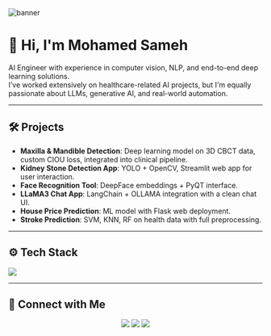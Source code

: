 <img src="https://i.imgur.com/xWObEjC.png" alt="banner"/>

# 👋 Hi, I'm Mohamed Sameh

AI Engineer with experience in computer vision, NLP, and end-to-end deep learning solutions.  
I’ve worked extensively on healthcare-related AI projects, but I'm equally passionate about LLMs, generative AI, and real-world automation.

---

## 🛠️ Projects
- **Maxilla & Mandible Detection**: Deep learning model on 3D CBCT data, custom CIOU loss, integrated into clinical pipeline.
- **Kidney Stone Detection App**: YOLO + OpenCV, Streamlit web app for user interaction.
- **Face Recognition Tool**: DeepFace embeddings + PyQT interface.
- **LLaMA3 Chat App**: LangChain + OLLAMA integration with a clean chat UI.
- **House Price Prediction**: ML model with Flask web deployment.
- **Stroke Prediction**: SVM, KNN, RF on health data with full preprocessing.

---

## ⚙️ Tech Stack
<p>
  <img src="https://skillicons.dev/icons?i=python,pytorch,tensorflow,opencv,flask,docker,git,arduino,ai" />
</p>

---

## 📩 Connect with Me
<p align="center">
  <a href="mailto:mohamedsamehmohamedzaki@gmail.com"><img src="https://img.shields.io/badge/gmail-%23F05033.svg?style=for-the-badge&logo=gmail&logoColor=white"/></a>  
  <a href="https://www.facebook.com/mohamed.sameh.12.9.2000"><img src="https://img.shields.io/badge/Facebook-%231877F2.svg?style=for-the-badge&logo=Facebook&logoColor=white"/></a>
  <a href="https://www.linkedin.com/in/mohamedsamehmohamedzaki"><img src="https://img.shields.io/badge/linkedin-%230077B5.svg?style=for-the-badge&logo=linkedin&logoColor=white"/></a>  
</p>
